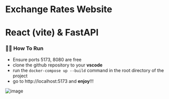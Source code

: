 # Exchange Rates Website
# React (vite) & FastAPI

### 🏃‍♂️ How To Run

-   Ensure ports 5173, 8080 are free
-   clone the github repository to your **vscode**
-   run the `docker-compose up --build` command in the root directory of the project
-   go to http://localhost:5173 and **enjoy**!!!

  ![image](https://github.com/user-attachments/assets/edc5c8b9-2612-4b19-920a-111237c7dbf2)
